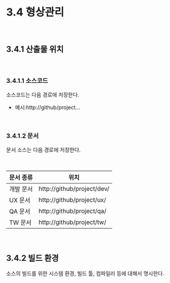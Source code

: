 # 3.4 형상관리

<br>

## 3.4.1 산출물 위치

<br>

### 3.4.1.1 소스코드

소스코드는 다음 경로에 저장한다.

- 예시:http://github/project...

<br>

### 3.4.1.2 문서

문서 소스는 다음 경로에 저장한다.

<br>

| 문서 종류 | 위치                       |
| --------- | -------------------------- |
| 개발 문서 | http://github/project/dev/ |
| UX 문서   | http://github/project/ux/  |
| QA 문서   | http://github/project/qa/  |
| TW 문서   | http://github/project/tw/  |

<br>

## 3.4.2 빌드 환경

소스의 빌드를 위한 시스템 환경, 빌드 툴, 컴파일러 등에 대해서 명시한다. 
